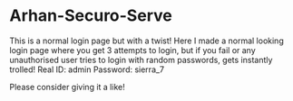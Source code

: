 # Arhan-Securo-Serve
This is a normal login page but with a twist!
Here I made a normal looking login page where you get 3 attempts to login, but if you fail or any unauthorised user tries to login with random passwords, gets instantly trolled!
Real ID: admin
Password: sierra_7

Please consider giving it a like!
